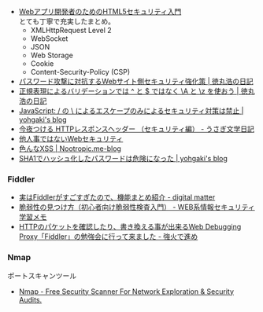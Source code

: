 - [Webアプリ開発者のためのHTML5セキュリティ入門](http://www.slideshare.net/muneakinishimura/webhtml5-31749532)  
  とても丁寧で充実したまとめ。
    - XMLHttpRequest Level 2
    - WebSocket
    - JSON
    - Web Storage
    - Cookie
    - Content-Security-Policy (CSP)
- [パスワード攻撃に対抗するWebサイト側セキュリティ強化策 | 徳丸浩の日記](http://blog.tokumaru.org/2013/05/how-to-protect-your-website-from-password-attacks.html)
- [正規表現によるバリデーションでは ^ と $ ではなく \A と \z を使おう | 徳丸浩の日記](http://blog.tokumaru.org/2014/03/z.html)
- [JavaScript: / の \ によるエスケープのみによるセキュリティ対策は禁止 | yohgaki's blog](http://blog.ohgaki.net/should-not-escape-slash-by-backslash)
- [今夜つける HTTPレスポンスヘッダー （セキュリティ編） - うさぎ文学日記](http://d.hatena.ne.jp/sen-u/20131130/p1)
- [他人事ではないWebセキュリティ](http://www.slideshare.net/hasegawayosuke/kobe-itfes)
- [色んなXSS | Nootropic.me-blog](http://nootropic.me/blog/2015/02/16/%E8%89%B2%E3%82%93%E3%81%AAxss/)
- [SHA1でハッシュ化したパスワードは危険になった | yohgaki's blog](http://blog.ohgaki.net/password-hashed-only-by-sha1-is-not-safe)


### Fiddler

- [実はFiddlerがすごすぎたので、機能まとめ紹介 - digital matter](http://blog.loadlimits.info/2009/09/%e5%ae%9f%e3%81%affiddler%e3%81%8c%e3%81%99%e3%81%94%e3%81%99%e3%81%8e%e3%81%9f%e3%81%ae%e3%81%a7%e3%80%81%e6%a9%9f%e8%83%bd%e3%81%be%e3%81%a8%e3%82%81%e7%b4%b9%e4%bb%8b/)
- [脆弱性の見つけ方（初心者向け脆弱性検査入門） - WEB系情報セキュリティ学習メモ](http://securitymemo.blog.fc2.com/blog-entry-38.html)
- [HTTPのパケットを確認したり、書き換える事が出来るWeb Debugging Proxy「Fiddler」の勉強会に行って来ました - 強火で進め](http://d.hatena.ne.jp/nakamura001/20141025/1414235842)

### Nmap
ポートスキャンツール
- [Nmap - Free Security Scanner For Network Exploration & Security Audits.](http://nmap.org/)

